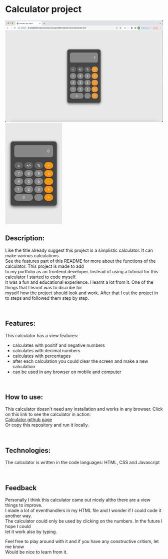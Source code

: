 # Calculator project

<div style="margin-bottom: 20px;">
<img src="./Schermafbeelding%202022-05-19%20om%2012.44.33.png" alt="screenshot calculator" height="325"/>
<img src="./screenshot-mobile.png" alt="screenshot calculator mobile" height="325"/>
</div>

## Description:

Like the title already suggest this project is a simplistic calculator. It can make various calculations.\
See the features part of this README for more about the functions of the calculator. This project is made to add \
to my portfolio as an frontend developer. Instead of using a tutorial for this calculator I started to code myself. \
It was a fun and educational experience. I learnt a lot from it. One of the things that I learnt was to discribe for \
myself how the project should look and work. After that I cut the project in to steps and followed them step by step.

<br>

## Features:

This calculator has a view features:

- calculates with positif and negative numbers
- calculates with decimal numbers
- calculates with percentages
- after each calculation you could clear the screen and make a new calculation
- can be used in any browser on mobile and computer

<br>

## How to use:

This calculator doesn't need any installation and works in any browser. Click on this link to see the calculator in action: \
[Calculator github page](https://website-name.com) \
Or copy this repository and run it locally.

<br>

## Technologies:

The calculator is written in the code languages:
HTML, CSS and Javascript

<br>

## Feedback

Personally I think this calculator came out nicely altho there are a view things to improve.\
I made a lot of eventhandlers in my HTML file and I wonder if I could code it another way. \
The calculator could only be used by clicking on the numbers. In the future I hope I could \
let it work also by typing.

Feel free to play around with it and if you have any constructive critism, let me know \
Would be nice to learn from it.
